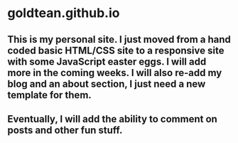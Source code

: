 # goldtean.github.io

## This is my personal site. I just moved from a hand coded basic HTML/CSS site to a responsive site with some JavaScript easter eggs. I will add more in the coming weeks. I will also re-add my blog and an about section, I just need a new template for them.

## Eventually, I will add the ability to comment on posts and other fun stuff.